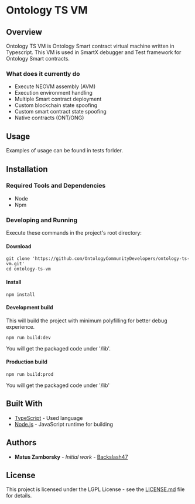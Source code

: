 # Ontology TS VM

## Overview

Ontology TS VM is Ontology Smart contract virtual machine written in Typescript. This VM is used in SmartX debugger and Test framework for Ontology Smart contracts.


### What does it currently do

* Execute NEOVM assembly (AVM)
* Execution environment handling
* Multiple Smart contract deployment
* Custom blockchain state spoofing
* Custom smart contract state spoofing
* Native contracts (ONT/ONG)

## Usage

Examples of usage can be found in tests forlder.

## Installation

### Required Tools and Dependencies

* Node
* Npm

### Developing and Running

Execute these commands in the project's root directory:

#### Download
```
git clone 'https://github.com/OntologyCommunityDevelopers/ontology-ts-vm.git'
cd ontology-ts-vm
```

#### Install

```
npm install
```

#### Development build
This will build the project with minimum polyfilling for better debug experience.

````
npm run build:dev
````

You will get the packaged code under '/lib'.


#### Production build 

````
npm run build:prod
````

You will get the packaged code under '/lib'

## Built With

* [TypeScript](https://www.typescriptlang.org/) - Used language
* [Node.js](https://nodejs.org) - JavaScript runtime for building

## Authors

* **Matus Zamborsky** - *Initial work* - [Backslash47](https://github.com/backslash47)

## License

This project is licensed under the LGPL License - see the [LICENSE.md](LICENSE.md) file for details.

